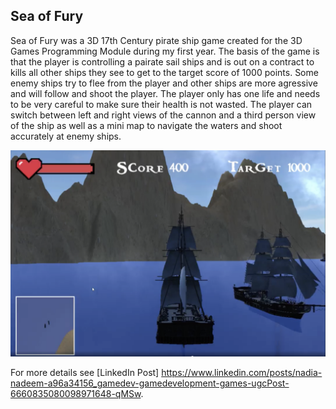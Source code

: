 ## Sea of Fury
Sea of Fury was a 3D 17th Century pirate ship game created for the 3D Games Programming Module during my first year. The basis of the game is that the player is controlling a pairate sail ships and is out on a contract to kills all other ships they see to get to the target score of 1000 points. Some enemy ships try to flee from the player and other ships are more agressive and will follow and shoot the player. The player only has one life and needs to be very careful to make sure their health is not wasted. The player can switch between left and right views of the cannon and a third person view of the ship as well as a mini map to navigate the waters and shoot accurately at enemy ships.

<img src="SeaOfFuryScreenShot.png?raw=true"/>

For more details see [LinkedIn Post] https://www.linkedin.com/posts/nadia-nadeem-a96a34156_gamedev-gamedevelopment-games-ugcPost-6660835080098971648-qMSw. 
